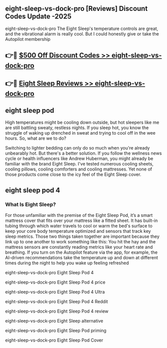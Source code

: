 ## eight-sleep-vs-dock-pro [Reviews​] Discount Codes Update -2025

eight-sleep-vs-dock-pro The Eight Sleep's temperature controls are great, and the vibrational alarm is really cool. But I could honestly give or take the Autopilot membership

## 👉🔴 [$500 Off Discount Codes >> eight-sleep-vs-dock-pro](http://download.freeplayer.one?title=eight-sleep-vs-dock-pro&ref=18-ES)

## 👉🔴 [Eight Sleep Reviews >> eight-sleep-vs-dock-pro](http://download.freeplayer.one?title=eight-sleep-vs-dock-pro&ref=18-ES)

## eight sleep pod

High temperatures might be cooling down outside, but hot sleepers like me are still battling sweaty, restless nights. If you sleep hot, you know the struggle of waking up drenched in sweat and trying to cool off in the wee hours. So, what are we to do?

Switching to lighter bedding can only do so much when you're already unbearably hot. But there's a better solution. If you follow the wellness news cycle or health influencers like Andrew Huberman, you might already be familiar with the brand Eight Sleep. I've tested numerous cooling sheets, cooling pillows, cooling comforters and cooling mattresses. Yet none of those products come close to the icy feel of the Eight Sleep cover.

## eight sleep pod 4

### What Is Eight Sleep?

For those unfamiliar with the premise of the Eight Sleep Pod, it’s a smart mattress cover that fits over your mattress like a fitted sheet. It has built-in tubing through which water travels to cool or warm the bed's surface to keep your core body temperature optimized and sensors that track key sleep metrics. Those two things taken together are important because they link up to one another to work something like this: You hit the hay and the mattress sensors are constantly reading metrics like your heart rate and breathing. If you turn on the Autopilot feature via the app, for example, the AI-driven recommendations take the temperature up and down at different times during the night to help you wake up feeling refreshed

eight-sleep-vs-dock-pro Eight Sleep Pod 4

eight-sleep-vs-dock-pro Eight Sleep Pod 4 price

eight-sleep-vs-dock-pro Eight Sleep Pod 4 Ultra

eight-sleep-vs-dock-pro Eight Sleep Pod 4 Reddit

eight-sleep-vs-dock-pro Eight Sleep Pod 4 review

eight-sleep-vs-dock-pro Eight Sleep alternative

eight-sleep-vs-dock-pro Eight Sleep Pod priming

eight-sleep-vs-dock-pro Eight Sleep Pod Cover